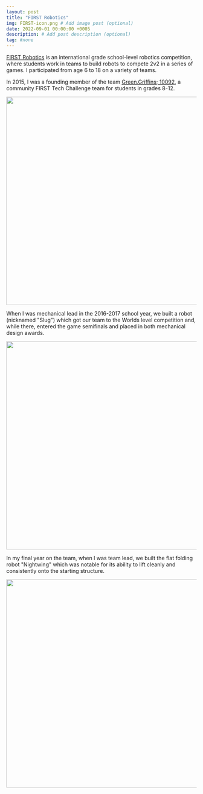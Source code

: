 ```yaml
---
layout: post
title: "FIRST Robotics"
img: FIRST-icon.png # Add image post (optional)
date: 2022-09-01 00:00:00 +0005
description: # Add post description (optional)
tag: #none 
---
```


<a href="https://www.firstinspires.org/">FIRST Robotics</a> is an international grade school-level robotics competition, where students work in teams to build robots to compete 2v2 in a series of games. I participated from age 6 to 18 on a variety of teams. 

In 2015, I was a founding member of the team <a href="https://greengriffins.radrobotics.org/">Green.Griffins; 10092</a>, a community FIRST Tech Challenge team for students in grades 8-12. 

<img src="../../../assets/img/griffins.jpg" width=550px height=auto/>

When I was mechanical lead in the 2016-2017 school year, we built a robot (nicknamed "Slug") which got our team to the Worlds level competition and, while there, entered the game semifinals and placed in both mechanical design awards. 

<img src="../../../assets/img/slug.jpg" width=550px height=auto/>

In my final year on the team, when I was team lead, we built the flat folding robot "Nightwing" which was notable for its ability to lift cleanly and consistently onto the starting structure. 

<img src="../../../assets/img/nightwing.png" width=550px height=auto/>


